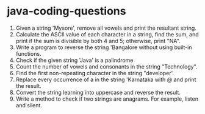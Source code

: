 # java-coding-questions

1. Given a string 'Mysore', remove all vowels and print the resultant string.
2. Calculate the ASCIl value of each character in a string, find the sum, and print if the sum is divisible by both 4 and 5; otherwise, print "NA".
3. Write a program to reverse the string 'Bangalore without using built-in functions.
4. Check if the given string 'Java' is a palindrome
5. Count the number of vowels and consonants in the string "Technology".
6. Find the first non-repeating character in the string "developer'.
7. Replace every occurrence of a in the string 'Karnataka with @ and print the result.
8. Convert the string learning into uppercase and reverse the result.
9. Write a method to check if two strings are anagrams. For example, listen and silent.